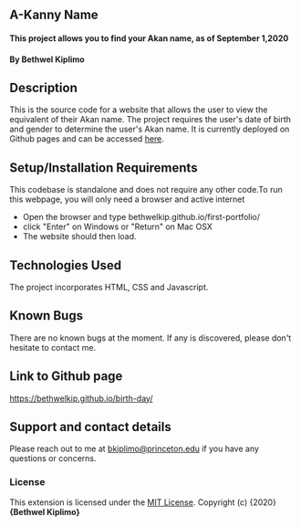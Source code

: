 ## A-Kanny Name
#### This project allows you to find your Akan name,  as of September 1,2020
#### By **Bethwel Kiplimo**
## Description
This is the source code for a website that allows the user to view the equivalent of their Akan name. The project requires the user's date of birth and gender to determine the user's Akan name. It is currently deployed on Github pages and can be accessed [here](https://bethwelkip.github.io/birth-day/).
## Setup/Installation Requirements
This codebase is standalone and does not require any other code.To run this webpage, you will only need a browser and active internet
* Open the browser and type bethwelkip.github.io/first-portfolio/
* click "Enter" on Windows or "Return" on Mac OSX
* The website should then load.
## Technologies Used
The project incorporates HTML, CSS and Javascript.
## Known Bugs
There are no known bugs at the moment. If any is discovered, please don't hesitate to contact me.
## Link to Github page
https://bethwelkip.github.io/birth-day/
## Support and contact details
Please reach out to me at bkiplimo@princeton.edu if you have any questions
or concerns.
### License
This extension is licensed under the [MIT License](https://choosealicense.com/licenses/mit/).
Copyright (c) {2020} **{Bethwel Kiplimo}**
